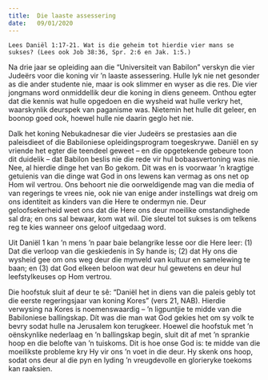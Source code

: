 ```yaml
---
title:  Die laaste assessering
date:   09/01/2020
---
```


`Lees Daniël 1:17-21. Wat is die geheim tot hierdie vier mans se sukses? (Lees ook Job 38:36, Spr. 2:6 en Jak. 1:5.)` 

Na drie jaar se opleiding aan die “Universiteit van Babilon” verskyn die vier Judeërs voor die koning vir ’n laaste assessering. Hulle lyk nie net gesonder as die ander studente nie, maar is ook slimmer en wyser as die res. Die vier jongmans word onmiddellik deur die koning in diens geneem. Onthou egter dat die kennis wat hulle opgedoen en die wysheid wat hulle verkry het, waarskynlik deurspek van paganisme was. Nietemin het hulle dit geleer, en boonop goed ook, hoewel hulle nie daarin geglo het nie. 

Dalk het koning Nebukadnesar die vier Judeërs se prestasies aan die paleisdieet of die Babiloniese opleidingsprogram toegeskrywe. Daniël en sy vriende het egter die teendeel geweet – en die opgetekende gebeure toon dit duidelik – dat Babilon beslis nie die rede vir hul bobaasvertoning was nie. Nee, al hierdie dinge het van Bo gekom. Dit was en is voorwaar ’n kragtige getuienis van die dinge wat God in ons lewens kan vermag as ons net op Hom wil vertrou. Ons behoort nie die oorweldigende mag van die media of van regerings te vrees nie, ook nie van enige ander instellings wat dreig om ons identiteit as kinders van die Here te ondermyn nie. Deur geloofsekerheid weet ons dat die Here ons deur moeilike omstandighede sal dra; en ons sal bewaar, kom wat wil. Die sleutel tot sukses is om telkens reg te kies wanneer ons geloof uitgedaag word. 

Uit Daniël 1 kan ’n mens ’n paar baie belangrike lesse oor die Here leer: (1) Dat die verloop van die geskiedenis in Sy hande is; (2) dat Hy ons die wysheid gee om ons weg deur die mynveld van kultuur en samelewing te baan; en (3) dat God elkeen beloon wat deur hul gewetens en deur hul leefstylkeuses op Hom vertrou. 

Die hoofstuk sluit af deur te sê: “Daniël het in diens van die paleis gebly tot die eerste regeringsjaar van koning Kores” (vers 21, NAB). Hierdie verwysing na Kores is noemenswaardig – ’n ligpuntjie te midde van die Babiloniese ballingskap. Dít was die man wat God gekies het om sy volk te bevry sodat hulle na Jerusalem kon terugkeer. Hoewel die hoofstuk met ’n oënskynlike nederlaag en ’n ballingskap begin, sluit dit af met ’n sprankie hoop en die belofte van ’n tuiskoms. Dit is hoe onse God is: te midde van die moeilikste probleme kry Hy vir ons ’n voet in die deur. Hy skenk ons hoop, sodat ons deur al die pyn en lyding ’n vreugdevolle en glorieryke toekoms kan raaksien.